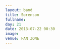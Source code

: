 ```yaml
---
layout: band
title: Sorenson 
fullname: 
day: 21
date: 2013-07-22 00:30
image: 
venue: FAN ZONE
---
```



